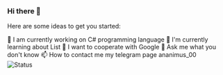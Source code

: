 ### Hi there 👋
Here are some ideas to get you started:

🔭 I am currently working on C# programming language
   🌱 I'm currently learning about List
   👯 I want to cooperate with Google
   💬 Ask me what you don't know
   📫 How to contact me my telegram page ananimus_00
<br>
![Status](https://github-readme-stats.vercel.app/api?username=SafarovInomjon&show_icons=true&theme=radical)
